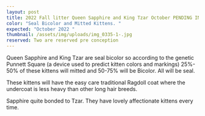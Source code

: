 ```yaml
---
layout: post
title: 2022 Fall litter Queen Sapphire and King Tzar October PENDING IN OCTOBER
color: "Seal Bicolor and Mitted Kittens. "
expected: "October 2022 "
thumbnail: /assets/img/uploads/img_0335-1-.jpg
reserved: Two are reserved pre conception
---
```

 Queen Sapphire and King Tzar are seal bicolor so according to the genetic Punnett Square (a device used to predict kitten colors and markings) 25%- 50% of these kittens will mitted and 50-75% will be Bicolor. All will be seal. 

These kittens will have the easy care traditional Ragdoll coat where the undercoat is less heavy than other long hair breeds. 

Sapphire quite bonded to Tzar. They have lovely affectionate kittens every time.